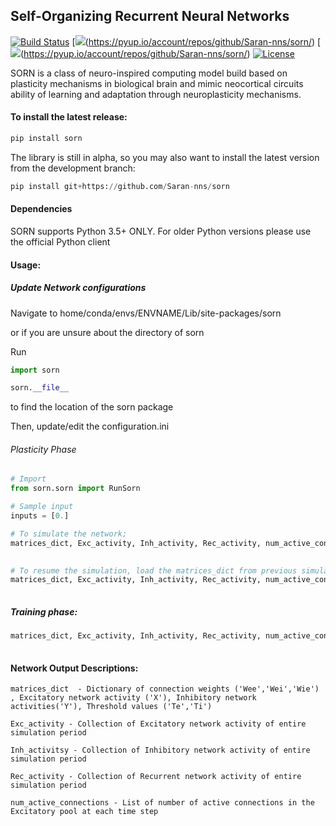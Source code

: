 ## Self-Organizing Recurrent Neural Networks 

[![Build Status](https://travis-ci.org/Saran-nns/sorn.svg?branch=master)](https://travis-ci.org/Saran-nns/sorn)
[<img src= "https://pyup.io/repos/github/Saran-nns/sorn/shield.svg?t=1552263420605">(https://pyup.io/account/repos/github/Saran-nns/sorn/)
[<img src="https://pyup.io/repos/github/Saran-nns/sorn/python-3-shield.svg?t=1552263605167">(https://pyup.io/account/repos/github/Saran-nns/sorn/)
[![License](https://img.shields.io/badge/License-Apache%202.0-blue.svg)](https://opensource.org/licenses/Apache-2.0)

SORN is a class of neuro-inspired computing model build based on plasticity mechanisms in biological brain and mimic neocortical circuits ability of learning and adaptation through neuroplasticity mechanisms.

#### To install the latest release:

```python
pip install sorn
```

The library is still in alpha, so you may also want to install the latest version from the development branch:

```python
pip install git+https://github.com/Saran-nns/sorn
```

#### Dependencies
SORN supports Python 3.5+ ONLY. For older Python versions please use the official Python client


#### Usage:

##### Update Network configurations

Navigate to home/conda/envs/ENVNAME/Lib/site-packages/sorn

or if you are unsure about the directory of sorn

Run

```python
import sorn

sorn.__file__
```
to find the location of the sorn package

Then, update/edit the configuration.ini


###### Plasticity Phase

```Python
# Import 
from sorn.sorn import RunSorn

# Sample input 
inputs = [0.]

# To simulate the network; 
matrices_dict, Exc_activity, Inh_activity, Rec_activity, num_active_connections = RunSorn(phase='Plasticity', matrices=None,
                                                                          time_steps=100).run_sorn(inputs)

# To resume the simulation, load the matrices_dict from previous simulation;
matrices_dict, Exc_activity, Inh_activity, Rec_activity, num_active_connections = RunSorn(phase='Plasticity', matrices=matrices_dict,
                                                                          time_steps=100).run_sorn(inputs)
```

##### Training phase:

```Python
matrices_dict, Exc_activity, Inh_activity, Rec_activity, num_active_connections = RunSorn(phase='Training', matrices=matrices_dict,
                                                                          time_steps=100).run_sorn(inputs)
```

#### Network Output Descriptions:
    matrices_dict  - Dictionary of connection weights ('Wee','Wei','Wie') , Excitatory network activity ('X'), Inhibitory network activities('Y'), Threshold values ('Te','Ti')

    Exc_activity - Collection of Excitatory network activity of entire simulation period

    Inh_activitsy - Collection of Inhibitory network activity of entire simulation period

    Rec_activity - Collection of Recurrent network activity of entire simulation period

    num_active_connections - List of number of active connections in the Excitatory pool at each time step 
